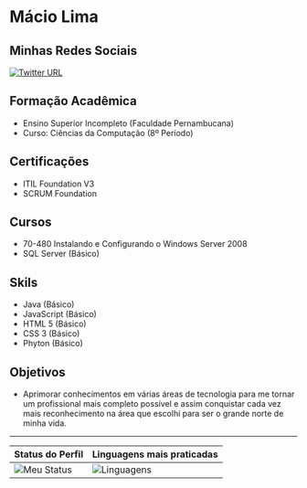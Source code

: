 # Mácio Lima

## Minhas Redes Sociais

[![Twitter URL](https://img.shields.io/twitter/url?label=Macio%20Lima&style=social&url=https%3A%2F%2Ftwitter.com%2Fmachelton)](https://twitter.com/machelton)

<!-- [![Discord](https://img.shields.io/badge/Discord-7289DA?style=for-the-badge&logo=discord&logoColor=white)](https://discord.com) -->

<!-- <img align="right" valign="bottom" height="50" src="https://media3.giphy.com/media/EK24OWrJSy1GkkNu0y/giphy.gif"/>
<img align="right" valign="bottom" height="50" src="https://media4.giphy.com/media/MeJgB3yMMwIaHmKD4z/giphy.gif"/> -->

## Formação Acadêmica

- Ensino Superior Incompleto (Faculdade Pernambucana)
- Curso: Ciências da Computação (8º Período)

## Certificações

- ITIL Foundation V3
- SCRUM Foundation

## Cursos

- 70-480 Instalando e Configurando o Windows Server 2008
- SQL Server (Básico)

## Skils

- Java (Básico)
- JavaScript (Básico)
- HTML 5 (Básico)
- CSS 3 (Básico)
- Phyton (Básico)

## Objetivos

- Aprimorar conhecimentos em várias áreas de tecnologia para me tornar um profissional mais completo possível e assim conquistar cada vez mais reconhecimento na área que escolhi para ser o grande norte de minha vida.

---

| Status do Perfil | Linguagens mais praticadas |
|----------------- | -------------------------- |
| ![Meu Status](https://github-readme-stats.vercel.app/api?username=maciohslima&show_icons=true&theme=dracula) | ![Linguagens](https://github-readme-stats.vercel.app/api/top-langs/?username=maciohslima&theme=dracula) |

<!-- <center>
<table align="center">
  <tr>
    <td width="500" align="center"><img src="https://github-readme-stats.vercel.app/api?username=maciohslima&show_icons=true&theme=dracula" alt="My stats"></td>
    <td width="500" align="center"><img src="https://github-readme-stats.vercel.app/api/top-langs/?username=maciohslima&theme=dracula" alt="Languages"/></td>
  </tr>
</table>
<center> -->
